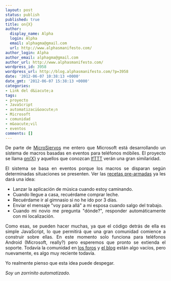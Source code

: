 ```yaml
---
layout: post
status: publish
published: true
title: on{X}
author:
  display_name: Alpha
  login: Alpha
  email: alphagma@gmail.com
  url: http://www.alphasmanifesto.com/
author_login: Alpha
author_email: alphagma@gmail.com
author_url: http://www.alphasmanifesto.com/
wordpress_id: 3958
wordpress_url: http://blog.alphasmanifesto.com/?p=3958
date: '2012-06-07 10:38:13 +0000'
date_gmt: '2012-06-07 15:38:13 +0000'
categories:
- Link del d&iacute;a
tags:
- proyecto
- JavaScript
- automatizaci&oacute;n
- Microsoft
- comunidad
- m&oacute;vil
- eventos
comments: []
---
```

<p style="text-align: justify;">De parte de <a href="http://www.microsiervos.com/archivo/gadgets/onx-microsoft-automatiza-acciones-telefonos-android.html">MicroSiervos</a> me entero que Microsoft est&aacute; desarrollando un sistema de macros basadas en eventos para tel&eacute;fonos m&oacute;biles. El proyecto se llama <a href="https://www.onx.ms/">on{X}</a> y aquellos que conozcan <a href="https://blog.alphasmanifesto.com/2011/09/26/link-del-dia-if-this-then-that/">IfTTT</a> ver&aacute;n una gran similaridad.</p>
<p style="text-align: justify;">El sistema se basa en eventos porque los macros se disparan seg&uacute;n determinadas situaciones se presenten. Ver las <a href="https://www.onx.ms/#recipesPage">recetas pre-armadas</a> ya les dar&aacute; una idea:</p>
<ul style="text-align: justify;">
<li>Lanzar la aplicaci&oacute;n de m&uacute;sica cuando estoy caminando.</li>
<li>Cuando llegue a casa, recu&eacute;rdame comprar leche.</li>
<li>Recu&eacute;rdame ir al gimnasio si no he ido por 3 d&iacute;as.</li>
<li>Enviar el mensaje "voy para all&aacute;" a mi esposa cuando salgo del trabajo.</li>
<li>Cuando mi novio me pregunta "d&oacute;nde?", responder autom&aacute;ticamente con mi localizaci&oacute;n.</li>
</ul>
<p style="text-align: justify;">Como esas, se pueden hacer muchas, ya que el c&oacute;digo detr&aacute;s de ella es simple JavaScript, lo que permitir&aacute; que una gran comunidad comience a construir sobre ellas. En este momento solo funciona para tel&eacute;fonos Android (Microsoft, really?) pero esperemos que pronto se extienda el soporte. Todav&iacute;a la comunidad en <a href="https://dev.onx.ms/forum">los foros</a> y <a href="https://dev.onx.ms/blog/">el blog</a> est&aacute;n algo vac&iacute;os, pero nuevamente, es algo muy reciente todav&iacute;a.</p>
<p style="text-align: justify;">Yo realmente pienso que esta idea puede despegar.</p>
<p style="text-align: justify;"><em>Soy un zorrinito automatizado.</em></p>
